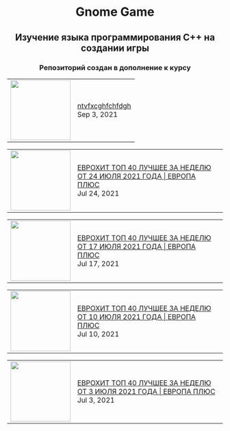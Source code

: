 <h1 align="center">Gnome Game</h1>
<h2 align="center">Изучение языка программирования C++ на создании игры</h2>

<h3 align="center">Репозиторий создан в дополнение к курсу</h3>
 
<!-- BLOG-POST-LIST:START --><table> <tr> <td> <a href="https://www.youtube.com/watch?v=zpwRfN2n40s"><img width="140px" src="https://i.ytimg.com/vi/zpwRfN2n40s/mqdefault.jpg"></a> </td> 
 <td> <a href="https://www.youtube.com/watch?v=7_NESVFjk_o">ntvfxcghfchfdgh</a> <br/>Sep 3, 2021</td> </tr> </table> 
<table> <tr> <td> <a href="https://www.youtube.com/watch?v=vnAghc-yEHI"><img width="140px" src="https://i.ytimg.com/vi/vnAghc-yEHI/mqdefault.jpg"></a> </td> 
 <td> <a href="https://www.youtube.com/watch?v=vnAghc-yEHI">ЕВРОХИТ ТОП 40 ЛУЧШЕЕ ЗА НЕДЕЛЮ ОТ 24 ИЮЛЯ 2021 ГОДА | ЕВРОПА ПЛЮС</a> <br/>Jul 24, 2021</td> </tr> </table> 
<table> <tr> <td> <a href="https://www.youtube.com/watch?v=sr7XwJpV0g4"><img width="140px" src="https://i.ytimg.com/vi/sr7XwJpV0g4/mqdefault.jpg"></a> </td> 
 <td> <a href="https://www.youtube.com/watch?v=sr7XwJpV0g4">ЕВРОХИТ ТОП 40 ЛУЧШЕЕ ЗА НЕДЕЛЮ ОТ 17 ИЮЛЯ 2021 ГОДА | ЕВРОПА ПЛЮС</a> <br/>Jul 17, 2021</td> </tr> </table> 
<table> <tr> <td> <a href="https://www.youtube.com/watch?v=kNTZPPDGF2g"><img width="140px" src="https://i.ytimg.com/vi/kNTZPPDGF2g/mqdefault.jpg"></a> </td> 
 <td> <a href="https://www.youtube.com/watch?v=kNTZPPDGF2g">ЕВРОХИТ ТОП 40 ЛУЧШЕЕ ЗА НЕДЕЛЮ ОТ 10 ИЮЛЯ 2021 ГОДА | ЕВРОПА ПЛЮС</a> <br/>Jul 10, 2021</td> </tr> </table> 
<table> <tr> <td> <a href="https://www.youtube.com/watch?v=DuCIqaveB2Y"><img width="140px" src="https://i.ytimg.com/vi/DuCIqaveB2Y/mqdefault.jpg"></a> </td> 
 <td> <a href="https://www.youtube.com/watch?v=DuCIqaveB2Y">ЕВРОХИТ ТОП 40 ЛУЧШЕЕ ЗА НЕДЕЛЮ ОТ 3 ИЮЛЯ 2021 ГОДА | ЕВРОПА ПЛЮС</a> <br/>Jul 3, 2021</td> </tr> </table> 
<!-- BLOG-POST-LIST:END -->